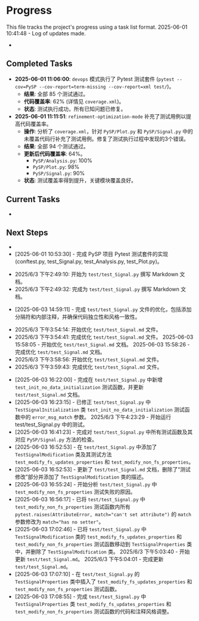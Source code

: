 # Progress

This file tracks the project's progress using a task list format.
2025-06-01 10:41:48 - Log of updates made.

*

## Completed Tasks

*   **2025-06-01 11:06:00**: `devops` 模式执行了 Pytest 测试套件 (`pytest --cov=PySP --cov-report=term-missing --cov-report=xml test/`)。
    *   **结果**: 全部 85 个测试通过。
    *   **代码覆盖率**: 62% (详情见 `coverage.xml`)。
    *   **状态**: 测试执行成功，所有已知问题已修复。
*   **2025-06-01 11:11:51**: `refinement-optimization-mode` 补充了测试用例以提高代码覆盖率。
    *   **操作**: 分析了 `coverage.xml`，针对 `PySP/Plot.py` 和 `PySP/Signal.py` 中的未覆盖代码行补充了测试用例。修复了测试执行过程中发现的3个错误。
    *   **结果**: 全部 94 个测试通过。
    *   **更新后代码覆盖率**: 64%。
        *   `PySP/Analysis.py`: 100%
        *   `PySP/Plot.py`: 98%
        *   `PySP/Signal.py`: 90%
    *   **状态**: 测试覆盖率得到提升，关键模块覆盖良好。

## Current Tasks

*   

## Next Steps

*
* [2025-06-01 10:53:30] - 完成 PySP 项目 Pytest 测试套件的实现 (conftest.py, test_Signal.py, test_Analysis.py, test_Plot.py)。
- 2025/6/3 下午2:49:10: 开始为 `test/test_Signal.py` 撰写 Markdown 文档。
- 2025/6/3 下午2:49:32: 完成为 `test/test_Signal.py` 撰写 Markdown 文档。
* [2025-06-03 14:59:11] - 完成 `test/test_Signal.py` 文件的优化，包括添加分隔符和内部注释，并确保代码独立性和风格一致性。
- 2025/6/3 下午3:54:14: 开始优化 `test/test_Signal.md` 文件。
- 2025/6/3 下午3:54:41: 完成优化 `test/test_Signal.md` 文件。
2025-06-03 15:58:05 - 开始优化 `test/test_Signal.md` 文档。
2025-06-03 15:58:26 - 完成优化 `test/test_Signal.md` 文档。
- 2025/6/3 下午3:58:56: 开始优化 `test/test_Signal.md` 文件。
- 2025/6/3 下午3:59:43: 完成优化 `test/test_Signal.md` 文件。
* [2025-06-03 16:22:00] - 完成在 `test/test_Signal.py` 中新增 `test_init_no_data_initialization` 测试函数，并更新 `test/test_Signal.md` 文档。
* [2025-06-03 16:23:15] - 已修正 `test/test_Signal.py` 中 `TestSignalInitialization` 类 `test_init_no_data_initialization` 测试函数中的 `error_msg_match` 参数。
2025/6/3 下午4:23:29 - 开始运行 test/test_Signal.py 中的测试。
* [2025-06-03 16:41:23] - 完成对 `test/test_Signal.py` 中所有测试函数及其对应 `PySP/Signal.py` 方法的检查。
* [2025-06-03 16:52:53] - 在 `test/test_Signal.py` 中添加了 `TestSignalModification` 类及其测试方法 `test_modify_fs_updates_properties` 和 `test_modify_non_fs_properties`。
* [2025-06-03 16:52:53] - 更新了 `test/test_Signal.md` 文档，删除了“测试修改”部分并添加了 `TestSignalModification` 类的描述。
* [2025-06-03 16:55:24] - 开始分析 `test/test_Signal.py` 中 `test_modify_non_fs_properties` 测试失败的原因。
* [2025-06-03 16:56:17] - 已将 `test/test_Signal.py` 中 `test_modify_non_fs_properties` 测试函数内所有 `pytest.raises(AttributeError, match="can't set attribute")` 的 `match` 参数修改为 `match="has no setter"`。
* [2025-06-03 17:02:46] - 已将 `test/test_Signal.py` 中 `TestSignalModification` 类的 `test_modify_fs_updates_properties` 和 `test_modify_non_fs_properties` 测试函数移动到 `TestSignalProperties` 类中，并删除了 `TestSignalModification` 类。
2025/6/3 下午5:03:40 - 开始更新 `test/test_Signal.md`。
2025/6/3 下午5:04:01 - 完成更新 `test/test_Signal.md`。
* [2025-06-03 17:07:10] - 在 `test/test_Signal.py` 的 `TestSignalProperties` 类中插入了 `test_modify_fs_updates_properties` 和 `test_modify_non_fs_properties` 测试函数。
* [2025-06-03 17:08:55] - 完成 `test/test_Signal.py` 中 `TestSignalProperties` 类 `test_modify_fs_updates_properties` 和 `test_modify_non_fs_properties` 测试函数的代码和注释风格调整。